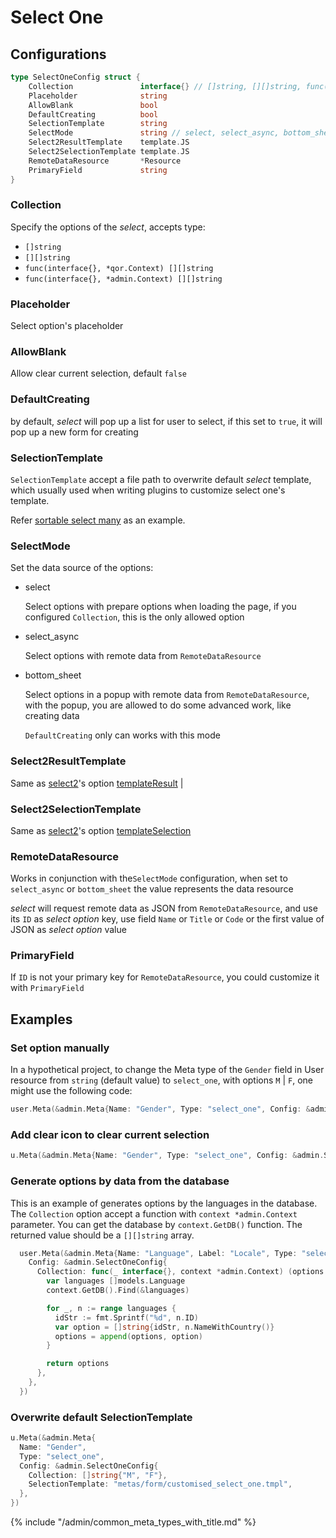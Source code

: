# Select One

## Configurations

```go
type SelectOneConfig struct {
	Collection               interface{} // []string, [][]string, func(interface{}, *qor.Context) [][]string, func(interface{}, *admin.Context) [][]string
	Placeholder              string
	AllowBlank               bool
	DefaultCreating          bool
	SelectionTemplate        string
	SelectMode               string // select, select_async, bottom_sheet
	Select2ResultTemplate    template.JS
	Select2SelectionTemplate template.JS
	RemoteDataResource       *Resource
	PrimaryField             string
}
```

### Collection

Specify the options of the *select*, accepts type:

* `[]string`
* `[][]string`
* `func(interface{}, *qor.Context) [][]string`
* `func(interface{}, *admin.Context) [][]string`

### Placeholder

Select option's placeholder

### AllowBlank

Allow clear current selection, default `false`

### DefaultCreating

by default, *select* will pop up a list for user to select, if this set to `true`, it will pop up a new form for creating

### SelectionTemplate

`SelectionTemplate` accept a file path to overwrite default *select* template, which usually used when writing plugins to customize select one's template.

Refer [sortable select many](https://github.com/conku/sorting/blob/master/sortable_collection.go#L111) as an example.

### SelectMode

Set the data source of the options:

* select

  Select options with prepare options when loading the page, if you configured `Collection`, this is the only allowed option

* select_async

  Select options with remote data from `RemoteDataResource`

* bottom_sheet

  Select options in a popup with remote data from `RemoteDataResource`, with the popup, you are allowed to do some advanced work, like creating data

  `DefaultCreating` only can works with this mode

### Select2ResultTemplate

Same as [select2](https://select2.github.io)'s option [templateResult](https://select2.github.io/options.html#can-i-change-how-the-placeholder-looks) |

### Select2SelectionTemplate

Same as [select2](https://select2.github.io)'s option [templateSelection](https://select2.github.io/options.html#templateSelection)

### RemoteDataResource

Works in conjunction with the`SelectMode` configuration, when set to `select_async` or `bottom_sheet` the value represents the data resource

*select* will request remote data as JSON from `RemoteDataResource`, and use its `ID` as *select option* key, use field `Name` or `Title` or `Code` or the first value of JSON as *select option* value

### PrimaryField

If `ID` is not your primary key for `RemoteDataResource`, you could customize it with `PrimaryField`

## Examples

### Set option manually

In a hypothetical project, to change the Meta type of the `Gender` field in User resource from `string` (default value) to `select_one`, with options `M` | `F`, one might use the following code:

```go
user.Meta(&admin.Meta{Name: "Gender", Type: "select_one", Config: &admin.SelectOneConfig{Collection: []string{"M", "F"}}})
```

### Add clear icon to clear current selection

```go
u.Meta(&admin.Meta{Name: "Gender", Type: "select_one", Config: &admin.SelectOneConfig{Collection: []string{"M", "F"}, AllowBlank: true}})
```

### Generate options by data from the database

This is an example of generates options by the languages in the database. The `Collection` option accept a function with `context *admin.Context` parameter. You can get the database by `context.GetDB()` function. The returned value should be a `[][]string` array.

```go
  user.Meta(&admin.Meta{Name: "Language", Label: "Locale", Type: "select_one",
    Config: &admin.SelectOneConfig{
      Collection: func(_ interface{}, context *admin.Context) (options [][]string) {
        var languages []models.Language
        context.GetDB().Find(&languages)

        for _, n := range languages {
          idStr := fmt.Sprintf("%d", n.ID)
          var option = []string{idStr, n.NameWithCountry()}
          options = append(options, option)
        }

        return options
      },
    },
  })
```

### Overwrite default SelectionTemplate

```go
u.Meta(&admin.Meta{
  Name: "Gender",
  Type: "select_one",
  Config: &admin.SelectOneConfig{
    Collection: []string{"M", "F"},
    SelectionTemplate: "metas/form/customised_select_one.tmpl",
  },
})
```

{% include "/admin/common_meta_types_with_title.md" %}
